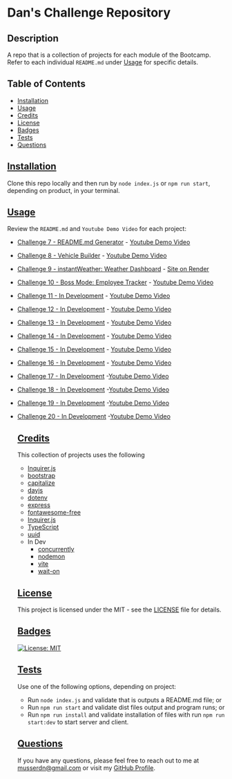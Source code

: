# Dan's Challenge Repository

  ## Description
  A repo that is a collection of projects for each module of the Bootcamp. Refer to each individual `README.md` under [Usage](#usage) for specific details. 
   
## Table of Contents
 - [Installation](#installation)
 - [Usage](#usage)
 - [Credits](#credits)
 - [License](#license)
 - [Badges](#badges)
 - [Tests](#tests)
 - [Questions](#questions)
  

  ## [Installation](#installation)
  Clone this repo locally and then run by `node index.js` or `npm run start`, depending on product, in your terminal.

  ## [Usage](#usage)
  Review the `README.md` and `Youtube Demo Video` for each project: 
* [Challenge 7 - README.md Generator](https://github.com/musserdn/challenges/blob/main/07-ReadMe_Challenge/README.md) - [Youtube Demo Video](https://youtu.be/cJ-1MPcsW_U)
* [Challenge 8 - Vehicle Builder](https://github.com/musserdn/challenges/blob/main/08-Typescript_Vehicle_Builder/README.md) - [Youtube Demo Video](https://youtu.be/8YuHUpHbzYQ)
* [Challenge 9 - instantWeather: Weather Dashboard](https://github.com/musserdn/instantWeather/blob/main/README.md) - [Site on Render](https://instantweather.onrender.com/)
* [Challenge 10 - Boss Mode: Employee Tracker](https://github.com/musserdn/BossMode/blob/main/README.md) - [Youtube Demo Video](https://youtube.com/playlist?list=PLp5-kLRcKJPc3IzxO8tBtEfKaW1WGHQDz)
* [Challenge 11 - In Development](https://github.com/musserdn/challenges/blob/main/README.md) - [Youtube Demo Video](https://youtube.com/playlist?list=PLp5-kLRcKJPc3IzxO8tBtEfKaW1WGHQDz)
* [Challenge 12 - In Development](https://github.com/musserdn/challenges/blob/main/README.md) - [Youtube Demo Video](https://youtube.com/playlist?list=PLp5-kLRcKJPc3IzxO8tBtEfKaW1WGHQDz)
* [Challenge 13 - In Development](https://github.com/musserdn/challenges/blob/main/README.md) - [Youtube Demo Video](https://youtube.com/playlist?list=PLp5-kLRcKJPc3IzxO8tBtEfKaW1WGHQDz)
* [Challenge 14 - In Development](https://github.com/musserdn/challenges/blob/main/README.md) - [Youtube Demo Video](https://youtube.com/playlist?list=PLp5-kLRcKJPc3IzxO8tBtEfKaW1WGHQDz)
* [Challenge 15 - In Development](https://github.com/musserdn/challenges/blob/main/README.md) - [Youtube Demo Video](https://youtube.com/playlist?list=PLp5-kLRcKJPc3IzxO8tBtEfKaW1WGHQDz)
* [Challenge 16 - In Development](https://github.com/musserdn/challenges/blob/main/README.md) - [Youtube Demo Video](https://youtube.com/playlist?list=PLp5-kLRcKJPc3IzxO8tBtEfKaW1WGHQDz)
* [Challenge 17 - In Development](https://github.com/musserdn/challenges/blob/main/README.md) -[Youtube Demo Video](https://youtube.com/playlist?list=PLp5-kLRcKJPc3IzxO8tBtEfKaW1WGHQDz)
* [Challenge 18 - In Development](https://github.com/musserdn/challenges/blob/main/README.md) -[Youtube Demo Video](https://youtube.com/playlist?list=PLp5-kLRcKJPc3IzxO8tBtEfKaW1WGHQDz)
* [Challenge 19 - In Development](https://github.com/musserdn/challenges/blob/main/README.md) -[Youtube Demo Video](https://youtube.com/playlist?list=PLp5-kLRcKJPc3IzxO8tBtEfKaW1WGHQDz)
* [Challenge 20 - In Development](https://github.com/musserdn/challenges/blob/main/README.md) -[Youtube Demo Video](https://youtube.com/playlist?list=PLp5-kLRcKJPc3IzxO8tBtEfKaW1WGHQDz)
  
   ## [Credits](#credits)
  This collection of projects uses the following
  - [Inquirer.js](https://www.npmjs.com/package/inquirer)
  - [bootstrap](https://getbootstrap.com/)
  - [capitalize](https://www.npmjs.com/package/capitalize)
  - [dayjs](https://www.npmjs.com/package/dayjs)
  - [dotenv](https://www.npmjs.com/package/dotenv)
  - [express](https://expressjs.com/)
  - [fontawesome-free](https://www.npmjs.com/package/@fortawesome/fontawesome-free)
  - [Inquirer.js](https://www.npmjs.com/package/inquirer)
  - [TypeScript](https://www.typescriptlang.org/)
  - [uuid](https://www.npmjs.com/package/uuid)
  - In Dev
    - [concurrently](https://www.npmjs.com/package/concurrently)
    - [nodemon](https://www.npmjs.com/package/nodemon)
    - [vite](https://www.npmjs.com/package/vite)
    - [wait-on](https://www.npmjs.com/package/wait-on)
  
  ## [License](#license)
  This project is licensed under the MIT - see the [LICENSE](LICENSE) file for details.

  ## [Badges](#badges)
  [![License: MIT](https://img.shields.io/badge/License-MIT-yellow.svg)](https://opensource.org/licenses/MIT)

  ## [Tests](#tests)
  Use one of the following options, depending on project: 
  - Run `node index.js` and validate that is outputs a README.md file; or
  - Run `npm run start` and validate dist files output and program runs; or
  - Run `npm run install` and validate installation of files with run `npm run start:dev` to start server and client.
  
  ## [Questions](#questions)
  If you have any questions, please feel free to reach out to me at [musserdn@gmail.com](mailto:musserdn@gmail.com) or visit my [GitHub Profile](https://github.com/musserdn/).

